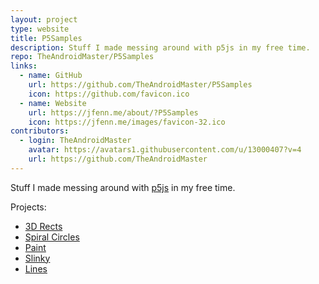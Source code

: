 ```yaml
---
layout: project
type: website
title: P5Samples
description: Stuff I made messing around with p5js in my free time.
repo: TheAndroidMaster/P5Samples
links:
  - name: GitHub
    url: https://github.com/TheAndroidMaster/P5Samples
    icon: https://github.com/favicon.ico
  - name: Website
    url: https://jfenn.me/about/?P5Samples
    icon: https://jfenn.me/images/favicon-32.ico
contributors:
  - login: TheAndroidMaster
    avatar: https://avatars1.githubusercontent.com/u/13000407?v=4
    url: https://github.com/TheAndroidMaster
---
```


Stuff I made messing around with [p5js](https://p5js.org/) in my free time.

Projects:
- [3D Rects](https://jfenn.me/P5Samples/3drects/)
- [Spiral Circles](https://jfenn.me/P5Samples/spiralcircles/)
- [Paint](https://jfenn.me/P5Samples/paint/)
- [Slinky](https://jfenn.me/P5Samples/slinky/)
- [Lines](https://jfenn.me/P5Samples/lines/)
